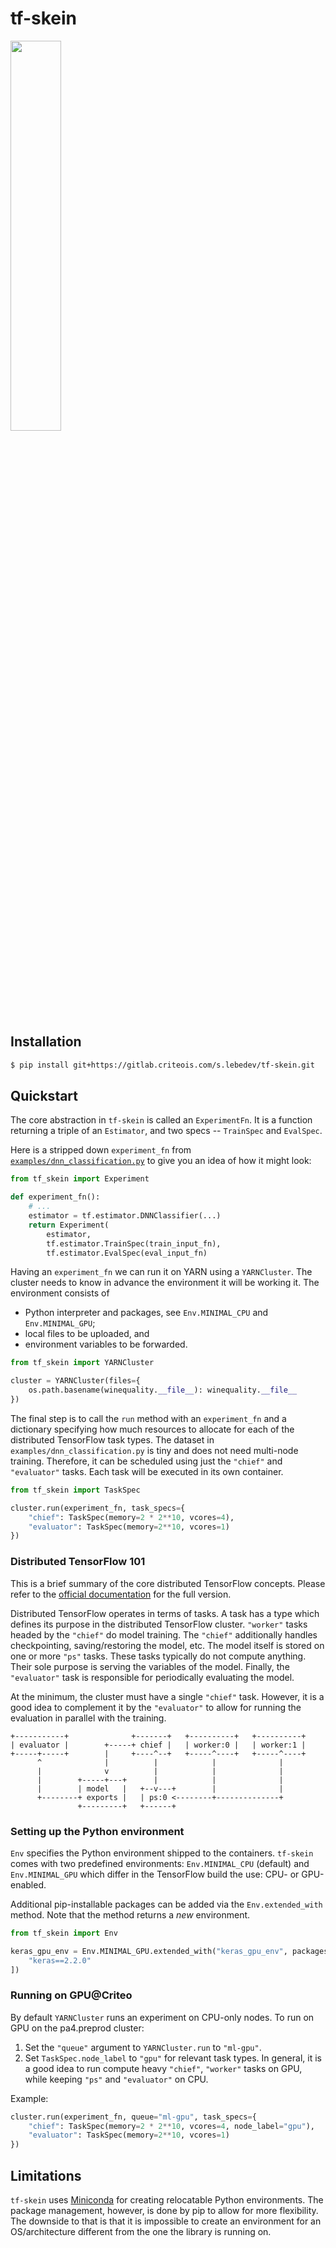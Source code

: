 tf-skein
========

<img src="https://gitlab.criteois.com/s.lebedev/tf-skein/raw/master/skein.png"
    width="40%" />


Installation
------------

```bash
$ pip install git+https://gitlab.criteois.com/s.lebedev/tf-skein.git
```


Quickstart
----------

The core abstraction in `tf-skein` is called an `ExperimentFn`. It is
a function returning a triple of an `Estimator`, and two specs --
`TrainSpec` and `EvalSpec`.

Here is a stripped down `experiment_fn` from
[`examples/dnn_classification.py`](examples/dnn_classification.py)
to give you an idea of how it might look:

``` python
from tf_skein import Experiment

def experiment_fn():
    # ...
    estimator = tf.estimator.DNNClassifier(...)
    return Experiment(
        estimator,
        tf.estimator.TrainSpec(train_input_fn),
        tf.estimator.EvalSpec(eval_input_fn)
```

Having an `experiment_fn` we can run it on YARN using a `YARNCluster`.
The cluster needs to know in advance the environment it will be working it.
The environment consists of

* Python interpreter and packages, see `Env.MINIMAL_CPU` and `Env.MINIMAL_GPU`;
* local files to be uploaded, and
* environment variables to be forwarded.

```python
from tf_skein import YARNCluster

cluster = YARNCluster(files={
    os.path.basename(winequality.__file__): winequality.__file__
})
```

The final step is to call the `run` method with an `experiment_fn` and
a dictionary specifying how much resources to allocate for each of the
distributed TensorFlow task types. The dataset in
`examples/dnn_classification.py` is tiny and does not need multi-node
training. Therefore, it can be scheduled using just the `"chief"` and
`"evaluator"` tasks. Each task will be executed in its own container.

```python
from tf_skein import TaskSpec

cluster.run(experiment_fn, task_specs={
    "chief": TaskSpec(memory=2 * 2**10, vcores=4),
    "evaluator": TaskSpec(memory=2**10, vcores=1)
})
```

### Distributed TensorFlow 101

This is a brief summary of the core distributed TensorFlow concepts. Please
refer to the [official documentation][distributed-tf] for the full version.

Distributed TensorFlow operates in terms of tasks. A task has a type which
defines its purpose in the distributed TensorFlow cluster. ``"worker"`` tasks
headed by the `"chief"` do model training. The `"chief"` additionally handles
checkpointing, saving/restoring the model, etc. The model itself is stored
on one or more `"ps"` tasks. These tasks typically do not compute anything.
Their sole purpose is serving the variables of the model. Finally, the
`"evaluator"` task is responsible for periodically evaluating the model.

At the minimum, the cluster must have a single `"chief"` task. However, it
is a good idea to complement it by the `"evaluator"` to allow for running
the evaluation in parallel with the training.

```
+-----------+              +-------+   +----------+   +----------+
| evaluator |        +-----+ chief |   | worker:0 |   | worker:1 |
+-----+-----+        |     +----^--+   +-----^----+   +-----^----+
      ^              |          |            |              |
      |              v          |            |              |
      |        +-----+---+      |            |              |
      |        | model   |   +--v---+        |              |
      +--------+ exports |   | ps:0 <--------+--------------+
               +---------+   +------+
```

### Setting up the Python environment

`Env` specifies the Python environment shipped to the containers. `tf-skein`
comes with two predefined environments: `Env.MINIMAL_CPU` (default) and
`Env.MINIMAL_GPU` which differ in the TensorFlow build the use: CPU- or
GPU-enabled.

Additional pip-installable packages can be added via the `Env.extended_with`
method. Note that the method returns a *new* environment.

```python
from tf_skein import Env

keras_gpu_env = Env.MINIMAL_GPU.extended_with("keras_gpu_env", packages=[
    "keras==2.2.0"
])
```

### Running on GPU@Criteo

By default `YARNCluster` runs an experiment on CPU-only nodes. To run on GPU
on the pa4.preprod cluster:

1. Set the `"queue"` argument to `YARNCluster.run` to `"ml-gpu"`.
2. Set `TaskSpec.node_label` to `"gpu"` for relevant task types. In general,
   it is a good idea to run compute heavy `"chief"`, `"worker"` tasks on GPU,
   while keeping `"ps"` and `"evaluator"` on CPU.

Example:

```python
cluster.run(experiment_fn, queue="ml-gpu", task_specs={
    "chief": TaskSpec(memory=2 * 2**10, vcores=4, node_label="gpu"),
    "evaluator": TaskSpec(memory=2**10, vcores=1)
})
```

Limitations
-----------

`tf-skein` uses [Miniconda][miniconda] for creating relocatable
Python environments. The package management, however, is done by
pip to allow for more flexibility. The downside to that is that
it is impossible to create an environment for an OS/architecture
different from the one the library is running on.

[miniconda]: https://conda.io/miniconda.html
[tf-estimators]: https://www.tensorflow.org/guide/estimators
[distributed-tf]: https://www.tensorflow.org/deploy/distributed
[skein]: https://jcrist.github.io/skein
[skein-tutorial]: https://jcrist.github.io/skein/quickstart.html
